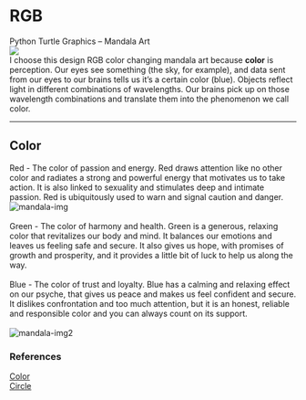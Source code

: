 # RGB
Python Turtle Graphics – Mandala Art <br>
<img src="https://img.shields.io/badge/Python-3776AB?style=for-the-badge&logo=python&logoColor=white"></a><br>
I choose this design RGB color changing mandala art because <b>color</b> is perception. Our eyes see something (the sky, for example), and data sent from our eyes to our brains tells us it’s a certain color (blue). Objects reflect light in different combinations of wavelengths. Our brains pick up on those wavelength combinations and translate them into the phenomenon we call color.<hr>

## Color
Red - The color of passion and energy. Red draws attention like no other color and radiates a strong and powerful energy that motivates us to take action. It is also linked to sexuality and stimulates deep and intimate passion. Red is ubiquitously used to warn and signal caution and danger.
![mandala-img](https://user-images.githubusercontent.com/99663957/168973054-87cac973-fe4e-4a00-9e1f-f64c520bf0b0.png)
<br><br>
Green - The color of harmony and health. Green is a generous, relaxing color that revitalizes our body and mind. It balances our emotions and leaves us feeling safe and secure. It also gives us hope, with promises of growth and prosperity, and it provides a little bit of luck to help us along the way.<br><br>
Blue - The color of trust and loyalty. Blue has a calming and relaxing effect on our psyche, that gives us peace and makes us feel confident and secure. It dislikes confrontation and too much attention, but it is an honest, reliable and responsible color and you can always count on its support.<br><br>
![mandala-img2](https://user-images.githubusercontent.com/99663957/168972865-2c2f2e6e-115f-4268-b20c-f511ca9c2102.png)

### References
[Color](https://www.color-meanings.com/) <br>
[Circle](https://pythonturtle.academy/n-overlapping-circle-with-python-and-turtle-source-code/)
